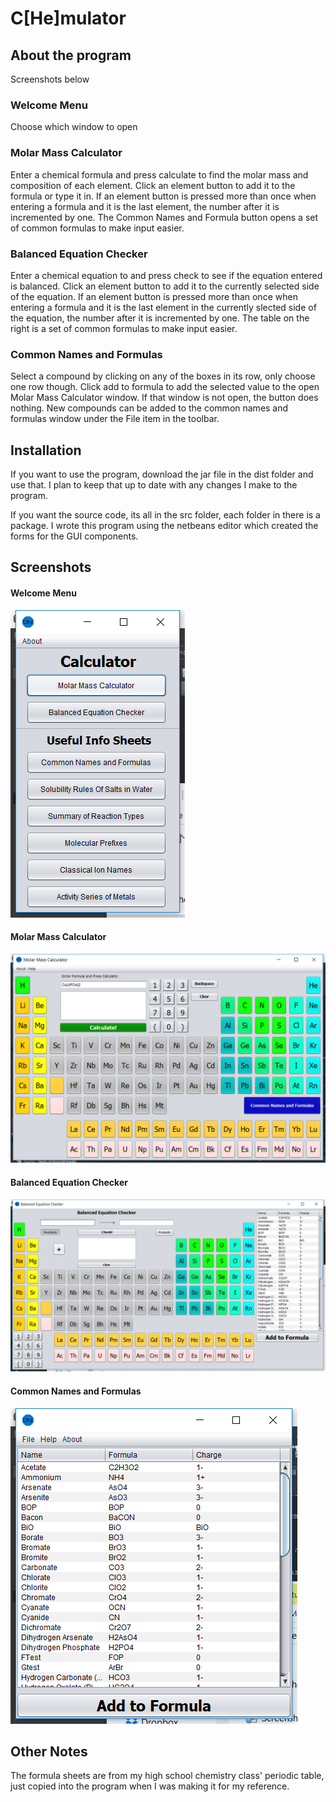 # C[He]mulator

## About the program

Screenshots below

### Welcome Menu

Choose which window to open

### Molar Mass Calculator

Enter a chemical formula and press calculate to find the molar mass and composition of each element.  Click an element button to add it to the formula or type it in.  If an element button is pressed more than once when entering a formula and it is the last element, the number after it is incremented by one.  The Common Names and Formula button opens a set of common formulas to make input easier.

### Balanced Equation Checker

Enter a chemical equation to and press check to see if the equation entered is balanced.  Click an element button to add it to the currently selected side of the equation.  If an element button is pressed more than once when entering a formula and it is the last element in the currently slected side of the equation, the number after it is incremented by one.  The table on the right  is a set of common formulas to make input easier.

### Common Names and Formulas

Select a compound by clicking on any of the boxes in its row, only choose one row though.  Click add to formula to add the selected value to the open Molar Mass Calculator window.  If that window is not open, the button does nothing.  New compounds can be added to the common names and formulas window under the File item in the toolbar.

## Installation
If you want to use the program, download the jar file in the dist folder and use that.  I plan to keep that up to date with any changes I make to the program.

If you want the source code, its all in the src folder, each folder in there is a package.  I wrote this program using the netbeans editor which created the forms for the GUI components.

## Screenshots

#### Welcome Menu
<img src="screenshots/welcomemenu.png" alt="Welcome Menu">

#### Molar Mass Calculator
<img src="screenshots/molarmasscalculator.png" alt="Molar Mass Calculator">

#### Balanced Equation Checker
<img src="screenshots/balancedequationchecker.png" alt="Balanced EquationChecker">

#### Common Names and Formulas
<img src="screenshots/commonnamesandformulas.png" alt="Common Names and Formulas">

## Other Notes

The formula sheets are from my high school chemistry class' periodic table, just copied into the program when I was making it for my reference.
